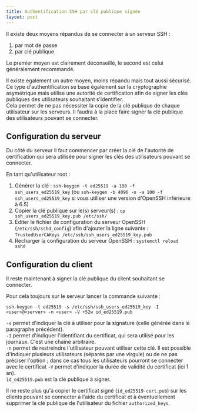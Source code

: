 ```yaml
---
title: Authentification SSH par clé publique signée
layout: post
---
```


Il existe deux moyens répandus de se connecter à un serveur SSH :
  
  1. par mot de passe
  2. par clé publique

Le premier moyen est clairement déconseillé, le second est celui généralement recommandé.

Il existe également un autre moyen, moins répandu mais tout aussi sécurisé.  
Ce type d'authentification se base également sur la cryptographie asymétrique mais utilise une autorité de 
certification afin de signer les clés publiques des utilisateurs souhaitant s'identifier.  
Cela permet de ne pas nécessiter la copie de la clé publique de chaque utilisateur sur les serveurs. Il faudra à la 
place faire signer la clé publique des utilisateurs pouvant se connecter.

## Configuration du serveur

Du côté du serveur il faut commencer par créer la clé de l'autorité de certification qui sera utilisée pour signer les 
clés des utilisateurs pouvant se connecter.

En tant qu'utilisateur root :

  1. Générer la clé : `ssh-keygen -t ed25519 -a 100 -f ssh_users_ed25519_key` (ou 
     `ssh-keygen -b 4096 -o -a 100 -f ssh_users_ed25519_key` si vous utiliser une version d'OpenSSH 
     inférieure à 6.5)
  2. Copier la clé publique sur le(s) serveur(s) : `cp ssh_users_ed25519_key.pub /etc/ssh/`
  3. Éditer le fichier de configuration du serveur OpenSSH (`/etc/ssh/sshd_config`) afin d'ajouter la ligne suivante :
     `TrustedUserCAKeys /etc/ssh/ssh_users_ed25519_key.pub`
  4. Recharger la configuration du serveur OpenSSH : `systemctl reload sshd`

## Configuration du client

Il reste maintenant à signer la clé publique du client souhaitant se connecter.

Pour cela toujours sur le serveur lancer la commande suivante :

    ssh-keygen -t ed25519 -s /etc/ssh/ssh_users_ed25519_key -I <user>@<server> -n <user> -V +52w id_ed25519.pub

`-s` permet d'indiquer la clé à utiliser pour la signature (celle générée dans le paragraphe précédent).  
`-I` permet d'indiquer l'identifiant du certificat, qui sera utilisé pour les journaux. C'est une chaîne arbitraire.  
`-n` permet de restreindre l'utilisateur pouvant utiliser cette clé. Il est possible d'indiquer plusieurs utilisateurs 
(séparés par une virgule) ou de ne pas préciser l'option ; dans ce cas tous les utilisateurs pourront se connecter avec
le certificat
`-V` permet d'indiquer la durée de validité du certificat (ici 1 an).  
`id_ed25519.pub` est la clé publique à signer.

Il ne reste plus qu'à copier le certificat signé (`id_ed25519-cert.pub`) sur les clients pouvant se connecter à l'aide 
du certificat et à éventuellement supprimer la clé publique de l'utilisateur du fichier `authorized_keys`.
